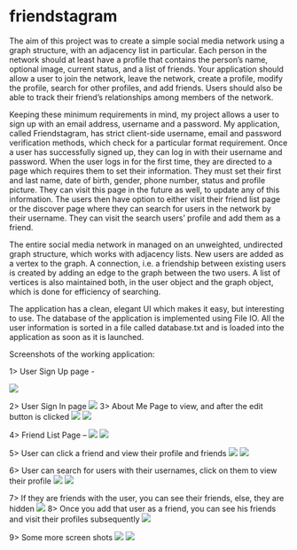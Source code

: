 # friendstagram

The aim of this project was to create a simple social media network using a graph structure, with an adjacency list in particular. Each person in the network should at least have a profile that contains the person’s name, optional image, current status, and a list of friends. Your application should allow a user to join the network, leave the network, create a profile, modify the profile, search for other profiles, and add friends. Users should also be able to track their friend’s relationships among members of the network. 

Keeping these minimum requirements in mind, my project allows a user to sign up with an email address, username and a password.  My application, called Friendstagram, has strict client-side username, email and password verification methods, which check for a particular format requirement. Once a user has successfully signed up, they can log in with their username and password. When the user logs in for the first time, they are directed to a page which requires them to set their information. They must set their first and last name, date of birth, gender, phone number, status and profile picture. They can visit this page in the future as well, to update any of this information. The users then have option to either visit their friend list page or the discover page where they can search for users in the network by their username. They can visit the search users’ profile and add them as a friend. 

The entire social media network in managed on an unweighted, undirected graph structure, which works with adjacency lists. New users are added as a vertex to the graph. A connection, i.e. a friendship between existing users is created by adding an edge to the graph between the two users. A list of vertices is also maintained both, in the user object and the graph object, which is done for efficiency of searching. 

The application has a clean, elegant UI which makes it easy, but interesting to use. The database of the application is implemented using File IO. All the user information is sorted in a file called database.txt and is loaded into the application as soon as it is launched.


Screenshots of the working application:

1>	User Sign Up page - 

![](https://github.com/aryanvaid2108/friendstagram/blob/master/Demo%20Pictures/Picture1.png)

2>	User Sign In page 
![](https://github.com/aryanvaid2108/friendstagram/blob/master/Demo%20Pictures/Picture2.png)
3>	About Me Page to view, and after the edit button is clicked
![](https://github.com/aryanvaid2108/friendstagram/blob/master/Demo%20Pictures/Picture3.png)
![](https://github.com/aryanvaid2108/friendstagram/blob/master/Demo%20Pictures/Picture4.png)

4> Friend List Page – 
![](https://github.com/aryanvaid2108/friendstagram/blob/master/Demo%20Pictures/Picture5.png)
![](https://github.com/aryanvaid2108/friendstagram/blob/master/Demo%20Pictures/Picture6.png)

5>	User can click a friend and view their profile and friends
![](https://github.com/aryanvaid2108/friendstagram/blob/master/Demo%20Pictures/Picture7.png)
![](https://github.com/aryanvaid2108/friendstagram/blob/master/Demo%20Pictures/Picture8.png)

6>	User can search for users with their usernames, click on them to view their profile
![](https://github.com/aryanvaid2108/friendstagram/blob/master/Demo%20Pictures/Picture9.png)
![](https://github.com/aryanvaid2108/friendstagram/blob/master/Demo%20Pictures/Picture10.png)

7>	If they are friends with the user, you can see their friends, else, they are hidden
![](https://github.com/aryanvaid2108/friendstagram/blob/master/Demo%20Pictures/Picture11.png)
8>	Once you add that user as a friend, you can see his friends and visit their profiles subsequently 
![](https://github.com/aryanvaid2108/friendstagram/blob/master/Demo%20Pictures/Picture12.png)

9>	Some more screen shots
![](https://github.com/aryanvaid2108/friendstagram/blob/master/Demo%20Pictures/Picture13.png)
![](https://github.com/aryanvaid2108/friendstagram/blob/master/Demo%20Pictures/Picture14.png)



